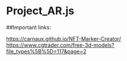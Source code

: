 # Project_AR.js

##Important links:

https://carnaux.github.io/NFT-Marker-Creator/
https://www.cgtrader.com/free-3d-models?file_types%5B%5D=117&page=2

